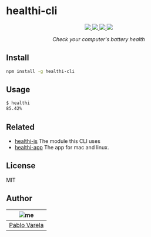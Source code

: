 # healthi-cli

<p align="center">
  <a href="https://travis-ci.org/pablopunk/healthi-cli"><img src="https://img.shields.io/travis/pablopunk/healthi-cli.svg" /> </a>
  <a href="https://standardjs.com"><img src="https://img.shields.io/badge/code%20style-standard-06bf94.svg" /> </a>
  <a href="https://github.com/pablopunk/miny"><img src="https://img.shields.io/badge/made_with-miny-1eced8.svg" /> </a>
  <a href="https://www.npmjs.com/package/healthi-cli"><img src="https://img.shields.io/npm/dt/healthi-cli.svg" /></a>
</p>

<p align="center">
  <i>Check your computer's battery health</i>
</p>


## Install

```sh
npm install -g healthi-cli
```


## Usage

```sh
$ healthi
85.42%
```


## Related

* [healthi-js](https://github.com/pablopunk/healthi-js) The module this CLI uses
* [healthi-app](https://github.com/pablopunk/healthi-app) The app for mac and linux.


## License

MIT


## Author

| ![me](https://gravatar.com/avatar/fa50aeff0ddd6e63273a068b04353d9d?size=100)           |
| --------------------------------- |
| [Pablo Varela](https://pablo.life)   |


